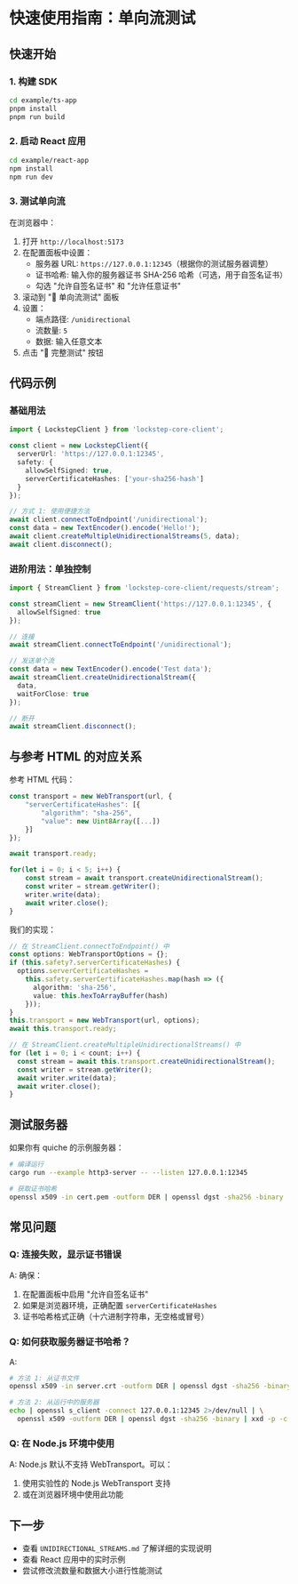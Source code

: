 # 快速使用指南：单向流测试

## 快速开始

### 1. 构建 SDK

```bash
cd example/ts-app
pnpm install
pnpm run build
```

### 2. 启动 React 应用

```bash
cd example/react-app
npm install
npm run dev
```

### 3. 测试单向流

在浏览器中：

1. 打开 `http://localhost:5173`
2. 在配置面板中设置：
   - 服务器 URL: `https://127.0.0.1:12345`（根据你的测试服务器调整）
   - 证书哈希: 输入你的服务器证书 SHA-256 哈希（可选，用于自签名证书）
   - 勾选 "允许自签名证书" 和 "允许任意证书"
3. 滚动到 "🧪 单向流测试" 面板
4. 设置：
   - 端点路径: `/unidirectional`
   - 流数量: `5`
   - 数据: 输入任意文本
5. 点击 "🚀 完整测试" 按钮

## 代码示例

### 基础用法

```typescript
import { LockstepClient } from 'lockstep-core-client';

const client = new LockstepClient({
  serverUrl: 'https://127.0.0.1:12345',
  safety: {
    allowSelfSigned: true,
    serverCertificateHashes: ['your-sha256-hash']
  }
});

// 方式 1: 使用便捷方法
await client.connectToEndpoint('/unidirectional');
const data = new TextEncoder().encode('Hello!');
await client.createMultipleUnidirectionalStreams(5, data);
await client.disconnect();
```

### 进阶用法：单独控制

```typescript
import { StreamClient } from 'lockstep-core-client/requests/stream';

const streamClient = new StreamClient('https://127.0.0.1:12345', {
  allowSelfSigned: true
});

// 连接
await streamClient.connectToEndpoint('/unidirectional');

// 发送单个流
const data = new TextEncoder().encode('Test data');
await streamClient.createUnidirectionalStream({ 
  data, 
  waitForClose: true 
});

// 断开
await streamClient.disconnect();
```

## 与参考 HTML 的对应关系

参考 HTML 代码：

```javascript
const transport = new WebTransport(url, {
    "serverCertificateHashes": [{
        "algorithm": "sha-256",
        "value": new Uint8Array([...])
    }]
});

await transport.ready;

for(let i = 0; i < 5; i++) {
    const stream = await transport.createUnidirectionalStream();
    const writer = stream.getWriter();
    writer.write(data);
    await writer.close();
}
```

我们的实现：

```typescript
// 在 StreamClient.connectToEndpoint() 中
const options: WebTransportOptions = {};
if (this.safety?.serverCertificateHashes) {
  options.serverCertificateHashes = 
    this.safety.serverCertificateHashes.map(hash => ({
      algorithm: 'sha-256',
      value: this.hexToArrayBuffer(hash)
    }));
}
this.transport = new WebTransport(url, options);
await this.transport.ready;

// 在 StreamClient.createMultipleUnidirectionalStreams() 中
for (let i = 0; i < count; i++) {
  const stream = await this.transport.createUnidirectionalStream();
  const writer = stream.getWriter();
  await writer.write(data);
  await writer.close();
}
```

## 测试服务器

如果你有 quiche 的示例服务器：

```bash
# 编译运行
cargo run --example http3-server -- --listen 127.0.0.1:12345

# 获取证书哈希
openssl x509 -in cert.pem -outform DER | openssl dgst -sha256 -binary | xxd -p -c 64
```

## 常见问题

### Q: 连接失败，显示证书错误

A: 确保：
1. 在配置面板中启用 "允许自签名证书"
2. 如果是浏览器环境，正确配置 `serverCertificateHashes`
3. 证书哈希格式正确（十六进制字符串，无空格或冒号）

### Q: 如何获取服务器证书哈希？

A: 
```bash
# 方法 1: 从证书文件
openssl x509 -in server.crt -outform DER | openssl dgst -sha256 -binary | xxd -p -c 64

# 方法 2: 从运行中的服务器
echo | openssl s_client -connect 127.0.0.1:12345 2>/dev/null | \
  openssl x509 -outform DER | openssl dgst -sha256 -binary | xxd -p -c 64
```

### Q: 在 Node.js 环境中使用

A: Node.js 默认不支持 WebTransport。可以：
1. 使用实验性的 Node.js WebTransport 支持
2. 或在浏览器环境中使用此功能

## 下一步

- 查看 `UNIDIRECTIONAL_STREAMS.md` 了解详细的实现说明
- 查看 React 应用中的实时示例
- 尝试修改流数量和数据大小进行性能测试
